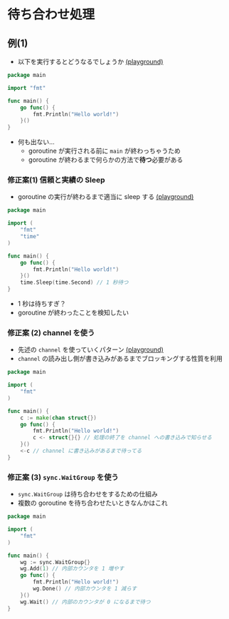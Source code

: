 # 待ち合わせ処理

## 例(1)

* 以下を実行するとどうなるでしょうか [(playground)](https://play.golang.org/p/jNql-0StFgH)

```go
package main

import "fmt"

func main() {
	go func() {
		fmt.Println("Hello world!")
	}()
}
```

* 何も出ない…
  * goroutine が実行される前に `main` が終わっちゃうため
  * goroutine が終わるまで何らかの方法で**待つ**必要がある

### 修正案(1) 信頼と実績の Sleep

* goroutine の実行が終わるまで適当に sleep する [(playground)](https://play.golang.org/p/JM1SFoToHYo)

```go
package main

import (
	"fmt"
	"time"
)

func main() {
	go func() {
		fmt.Println("Hello world!")
	}()
	time.Sleep(time.Second) // 1 秒待つ
}
```

* 1 秒は待ちすぎ？
* goroutine が終わったことを検知したい

### 修正案 (2) channel を使う

* 先述の `channel` を使っていくパターン [(playground)](https://play.golang.org/p/ND4CygMVqWo)
* `channel` の読み出し側が書き込みがあるまでブロッキングする性質を利用

```go
package main

import (
	"fmt"
)

func main() {
	c := make(chan struct{})
	go func() {
		fmt.Println("Hello world!")
		c <- struct{}{} // 処理の終了を channel への書き込みで知らせる
	}()
	<-c // channel に書き込みがあるまで待ってる
}
```
### 修正案 (3) `sync.WaitGroup` を使う

* `sync.WaitGroup` は待ち合わせをするための仕組み
* 複数の goroutine を待ち合わせたいときなんかはこれ

```go
package main

import (
	"fmt"
)

func main() {
	wg := sync.WaitGroup{}
	wg.Add(1) // 内部カウンタを 1 増やす
	go func() {
		fmt.Println("Hello world!")
		wg.Done() // 内部カウンタを 1 減らす
	}()
	wg.Wait() // 内部のカウンタが 0 になるまで待つ
}
```



